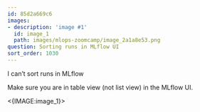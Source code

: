 ```yaml
---
id: 85d2a669c6
images:
- description: 'image #1'
  id: image_1
  path: images/mlops-zoomcamp/image_2a1a8e53.png
question: Sorting runs in MLflow UI
sort_order: 1030
---
```


I can’t sort runs in MLflow

Make sure you are in table view (not list view) in the MLflow UI.

<{IMAGE:image_1}>